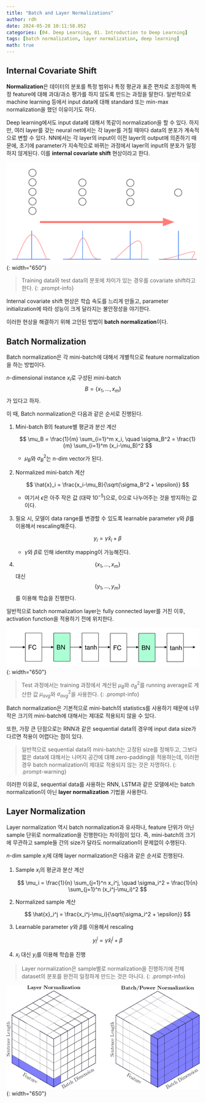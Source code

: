 ```yaml
---
title: "Batch and Layer Normalizations"
author: rdh
date: 2024-05-28 10:11:58.052
categories: [04. Deep Learning, 01. Introduction to Deep Learning]
tags: [batch normalization, layer normalization, deep learning]
math: true
---
```

## Internal Covariate Shift

**Normalization**은 데이터의 분포를 특정 범위나 특정 평균과 표준 편차로 조정하여 특정 feature에 대해 과대/과소 평가를 하지 않도록 만드는 과정을 말한다. 일반적으로 machine learning 등에서 input data에 대해 standard 또는 min-max normalization을 했던 이유이기도 하다.

Deep learning에서도 input data에 대해서 똑같이 normalization을 할 수 있다. 하지만, 여러 layer를 갖는 neural net에서는 각 layer를 거칠 때마다 data의 분포가 계속적으로 변할 수 있다. NN에서는 각 layer의 input이 이전 layer의 output에 의존하기 때문에, 초기에 parameter가 지속적으로 바뀌는 과정에서 layer의 input의 분포가 일정하지 않게된다. 이를 **internal covariate shift** 현상이라고 한다. 

![](/assets/img/Batch-and-Layer-Normalizations-01.png){: width="650"}

> Training data와 test data의 분포에 차이가 있는 경우를 covariate shift라고 한다.
{: .prompt-info}

Internal covariate shift 현상은 학습 속도를 느리게 만들고, parameter initialization에 따라 성능이 크게 달라지는 불안정성을 야기한다.

이러한 현상을 해결하기 위해 고안된 방법이 **batch normalization**이다.

## Batch Normalization
Batch normalization은 각 mini-batch에 대해서 개별적으로 feature normalization을 하는 방법이다.

$n$-dimensional instance $x_i$로 구성된 mini-batch $$B=\{x_1,\dots,x_m\}$$가 있다고 하자.

이 때, Batch normalization은 다음과 같은 순서로 진행된다.

1. Mini-batch B의 feature별 평균과 분산 계산

	$$
    \mu_B = \frac{1}{m} \sum_{i=1}^m x_i, \quad \sigma_B^2 = \frac{1}{m} \sum_{i=1}^m (x_i-\mu_B)^2
    $$

    * $\mu_B$와 $\sigma_B^2$는 $n$-dim vector가 된다.
2. Normalized mini-batch 계산

	$$
    \hat{x}_i = \frac{x_i-\mu_B}{\sqrt{\sigma_B^2 + \epsilon}}
    $$

    * 여기서 $\epsilon$은 아주 작은 값 (대략 $10^{-5}$)으로, 0으로 나누어주는 것을 방지하는 값이다.
3. 필요 시, 모델이 data range를 변경할 수 있도록 learnable parameter $\gamma$와 $\beta$를 이용해서 rescaling해준다.

	$$
    y_i = \gamma\hat{x}_i + \beta
    $$

    * $\gamma$와 $\beta$로 인해 identity mapping이 가능해진다.
4. $$\{x_1,\dots,x_m\}$$ 대신 $$\{y_1,\dots,y_m\}$$를 이용해 학습을 진행한다.

일반적으로 batch normalization layer는 fully connected layer를 거친 이후, activation function을 적용하기 전에 위치한다.

![](/assets/img/Batch-and-Layer-Normalizations-02.png){: width="650"}

> Test 과정에서는 training 과정에서 계산된 $\mu_B$와 $\sigma_B^2$를 running average로 계산한 값 $\mu_{avg}$와 $\sigma_{avg}^2$을 사용한다.
{: .prompt-info}

Batch normalization은 기본적으로 mini-batch의 statistics를 사용하기 때문에 너무 작은 크기의 mini-batch에 대해서는 제대로 적용되지 않을 수 있다.

또한, 가장 큰 단점으로는 RNN과 같은 sequential data의 경우에 input data size가 다르면 적용이 어렵다는 점이 있다.

> 일반적으로 sequential data의 mini-batch는 고정된 size를 정해두고, 그보다 짧은 data에 대해서는 나머지 공간에 대해 zero-padding을 적용하는데, 이러한 경우 batch normalization이 제대로 적용되지 않는 것은 자명하다.
{: .prompt-warning}

이러한 이유로, sequential data를 사용하는 RNN, LSTM과 같은 모델에서는 batch normalization이 아닌 **layer normalization** 기법을 사용한다.

## Layer Normalization
Layer normalization 역시 batch normalization과 유사하나, feature 단위가 아닌 sample 단위로 normalization을 진행한다는 차이점이 있다. 즉, mini-batch의 크기에 무관하고 sample들 간의 size가 달라도 normalization이 문제없이 수행된다.

$n$-dim sample $x_i$에 대해 layer normalization은 다음과 같은 순서로 진행된다.

1. Sample $x_i$의 평균과 분산 계산
	
    $$
    \mu_i = \frac{1}{n} \sum_{j=1}^n x_i^j, \quad \sigma_i^2 = \frac{1}{n} \sum_{j=1}^n (x_i^j-\mu_i)^2 
    $$

2. Normalized sample 계산
	
    $$
    \hat{x}_i^j = \frac{x_i^j-\mu_i}{\sqrt{\sigma_i^2 + \epsilon}}
    $$

3. Learnable parameter $\gamma$와 $\beta$를 이용해서 rescaling
	
    $$
    y_i^j = \gamma\hat{x}_i^j + \beta
    $$

4. $x_i$ 대신 $y_i$를 이용해 학습을 진행

> Layer normalization은 sample별로 normalization을 진행하기에 전체 dataset의 분포를 완전히 일정하게 만드는 것은 아니다.
{: .prompt-info}

![](/assets/img/Batch-and-Layer-Normalizations-03.png){: width="650"}

